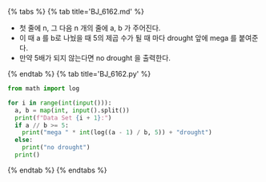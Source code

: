 {% tabs %}
{% tab title='BJ_6162.md' %}

* 첫 줄에 n, 그 다음 n 개의 줄에 a, b 가 주어진다.
* 이 때 a 를 b로 나눴을 때 5의 제곱 수가 될 때 마다 drought 앞에 mega 를 붙여준다.
* 만약 5배가 되지 않는다면 no drought 을 출력한다.

{% endtab %}
{% tab title='BJ_6162.py' %}

```py
from math import log

for i in range(int(input())):
  a, b = map(int, input().split())
  print(f"Data Set {i + 1}:")
  if a // b >= 5:
    print("mega " * int(log((a - 1) / b, 5)) + "drought")
  else:
    print("no drought")
  print()
```

{% endtab %}
{% endtabs %}
